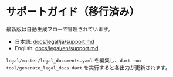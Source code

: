 # サポートガイド（移行済み）

最新版は自動生成フローで管理されています。

- 日本語: [docs/legal/ja/support.md](docs/legal/ja/support.md)
- English: [docs/legal/en/support.md](docs/legal/en/support.md)

`legal/master/legal_documents.yaml` を編集し、`dart run tool/generate_legal_docs.dart` を実行すると各出力が更新されます。
